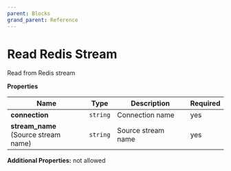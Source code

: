```yaml
---
parent: Blocks
grand_parent: Reference
---
```


# Read Redis Stream

Read from Redis stream

**Properties**

| Name                                     | Type     | Description             | Required |
| ---------------------------------------- | -------- | ----------------------- | -------- |
| **connection**                           | `string` | Connection name<br/>    | yes      |
| **stream_name**<br/>(Source stream name) | `string` | Source stream name<br/> | yes      |

**Additional Properties:** not allowed
